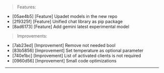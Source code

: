 > Features:
- [05ae4b5] [Feature] Upadet models in the new repo
- [2f9325f] [Feature] Unified chat library as pip package
- [8ad6173] [Feature] Add gemini latest experimental model

> Improvements:
- [7ab23ed] [Improvement] Remove not needed bool
- [83b5856] [Improvement] Set temperature as optional parameter
- [740e1bc] [Improvement] List of activated clients is not required
- [0960d56] [Improvement] Small code optimizations


---
